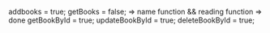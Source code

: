 addbooks = true;
getBooks = false; => name function && reading function => done
getBookById = true;
updateBookById = true;
deleteBookById = true;